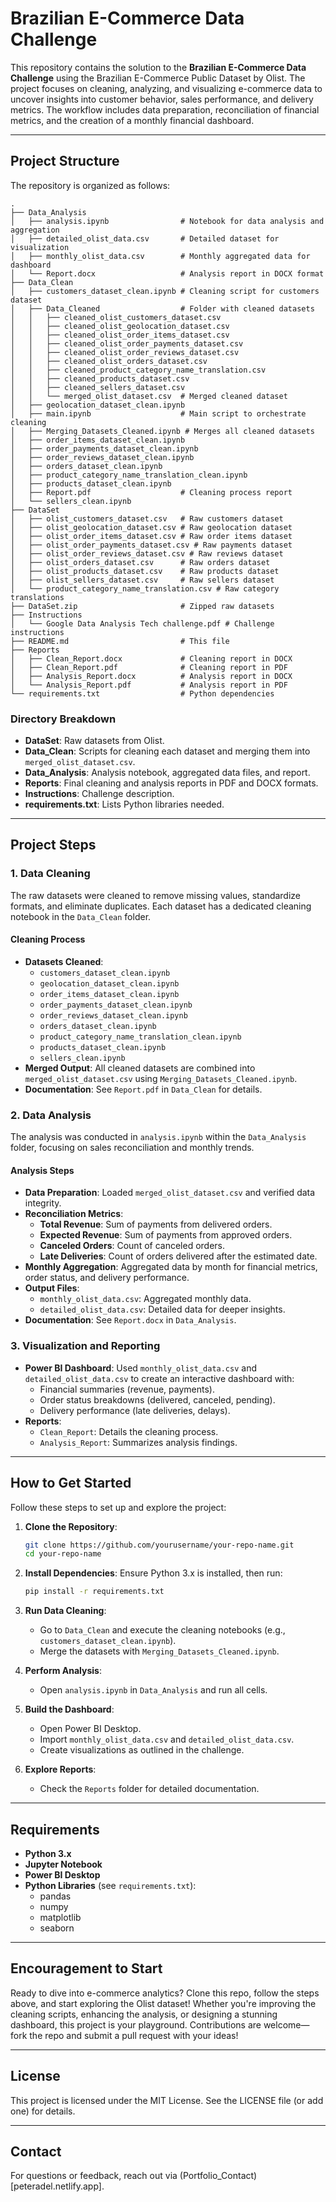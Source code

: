 # Brazilian E-Commerce Data Challenge

This repository contains the solution to the **Brazilian E-Commerce Data Challenge** using the Brazilian E-Commerce Public Dataset by Olist. The project focuses on cleaning, analyzing, and visualizing e-commerce data to uncover insights into customer behavior, sales performance, and delivery metrics. The workflow includes data preparation, reconciliation of financial metrics, and the creation of a monthly financial dashboard.

---

## Project Structure

The repository is organized as follows:

```
.
├── Data_Analysis
│   ├── analysis.ipynb                # Notebook for data analysis and aggregation
│   ├── detailed_olist_data.csv       # Detailed dataset for visualization
│   ├── monthly_olist_data.csv        # Monthly aggregated data for dashboard
│   └── Report.docx                   # Analysis report in DOCX format
├── Data_Clean
│   ├── customers_dataset_clean.ipynb # Cleaning script for customers dataset
│   ├── Data_Cleaned                  # Folder with cleaned datasets
│   │   ├── cleaned_olist_customers_dataset.csv
│   │   ├── cleaned_olist_geolocation_dataset.csv
│   │   ├── cleaned_olist_order_items_dataset.csv
│   │   ├── cleaned_olist_order_payments_dataset.csv
│   │   ├── cleaned_olist_order_reviews_dataset.csv
│   │   ├── cleaned_olist_orders_dataset.csv
│   │   ├── cleaned_product_category_name_translation.csv
│   │   ├── cleaned_products_dataset.csv
│   │   ├── cleaned_sellers_dataset.csv
│   │   └── merged_olist_dataset.csv  # Merged cleaned dataset
│   ├── geolocation_dataset_clean.ipynb
│   ├── main.ipynb                    # Main script to orchestrate cleaning
│   ├── Merging_Datasets_Cleaned.ipynb # Merges all cleaned datasets
│   ├── order_items_dataset_clean.ipynb
│   ├── order_payments_dataset_clean.ipynb
│   ├── order_reviews_dataset_clean.ipynb
│   ├── orders_dataset_clean.ipynb
│   ├── product_category_name_translation_clean.ipynb
│   ├── products_dataset_clean.ipynb
│   ├── Report.pdf                    # Cleaning process report
│   └── sellers_clean.ipynb
├── DataSet
│   ├── olist_customers_dataset.csv   # Raw customers dataset
│   ├── olist_geolocation_dataset.csv # Raw geolocation dataset
│   ├── olist_order_items_dataset.csv # Raw order items dataset
│   ├── olist_order_payments_dataset.csv # Raw payments dataset
│   ├── olist_order_reviews_dataset.csv # Raw reviews dataset
│   ├── olist_orders_dataset.csv      # Raw orders dataset
│   ├── olist_products_dataset.csv    # Raw products dataset
│   ├── olist_sellers_dataset.csv     # Raw sellers dataset
│   └── product_category_name_translation.csv # Raw category translations
├── DataSet.zip                       # Zipped raw datasets
├── Instructions
│   └── Google Data Analysis Tech challenge.pdf # Challenge instructions
├── README.md                         # This file
├── Reports
│   ├── Clean_Report.docx             # Cleaning report in DOCX
│   ├── Clean_Report.pdf              # Cleaning report in PDF
│   ├── Analysis_Report.docx          # Analysis report in DOCX
│   └── Analysis_Report.pdf           # Analysis report in PDF
└── requirements.txt                  # Python dependencies
```

### Directory Breakdown
- **DataSet**: Raw datasets from Olist.
- **Data_Clean**: Scripts for cleaning each dataset and merging them into `merged_olist_dataset.csv`.
- **Data_Analysis**: Analysis notebook, aggregated data files, and report.
- **Reports**: Final cleaning and analysis reports in PDF and DOCX formats.
- **Instructions**: Challenge description.
- **requirements.txt**: Lists Python libraries needed.

---

## Project Steps

### 1. Data Cleaning
The raw datasets were cleaned to remove missing values, standardize formats, and eliminate duplicates. Each dataset has a dedicated cleaning notebook in the `Data_Clean` folder.

#### Cleaning Process
- **Datasets Cleaned**:
  - `customers_dataset_clean.ipynb`
  - `geolocation_dataset_clean.ipynb`
  - `order_items_dataset_clean.ipynb`
  - `order_payments_dataset_clean.ipynb`
  - `order_reviews_dataset_clean.ipynb`
  - `orders_dataset_clean.ipynb`
  - `product_category_name_translation_clean.ipynb`
  - `products_dataset_clean.ipynb`
  - `sellers_clean.ipynb`
- **Merged Output**: All cleaned datasets are combined into `merged_olist_dataset.csv` using `Merging_Datasets_Cleaned.ipynb`.
- **Documentation**: See `Report.pdf` in `Data_Clean` for details.

### 2. Data Analysis
The analysis was conducted in `analysis.ipynb` within the `Data_Analysis` folder, focusing on sales reconciliation and monthly trends.

#### Analysis Steps
- **Data Preparation**: Loaded `merged_olist_dataset.csv` and verified data integrity.
- **Reconciliation Metrics**:
  - **Total Revenue**: Sum of payments from delivered orders.
  - **Expected Revenue**: Sum of payments from approved orders.
  - **Canceled Orders**: Count of canceled orders.
  - **Late Deliveries**: Count of orders delivered after the estimated date.
- **Monthly Aggregation**: Aggregated data by month for financial metrics, order status, and delivery performance.
- **Output Files**:
  - `monthly_olist_data.csv`: Aggregated monthly data.
  - `detailed_olist_data.csv`: Detailed data for deeper insights.
- **Documentation**: See `Report.docx` in `Data_Analysis`.

### 3. Visualization and Reporting
- **Power BI Dashboard**: Used `monthly_olist_data.csv` and `detailed_olist_data.csv` to create an interactive dashboard with:
  - Financial summaries (revenue, payments).
  - Order status breakdowns (delivered, canceled, pending).
  - Delivery performance (late deliveries, delays).
- **Reports**:
  - `Clean_Report`: Details the cleaning process.
  - `Analysis_Report`: Summarizes analysis findings.

---

## How to Get Started

Follow these steps to set up and explore the project:

1. **Clone the Repository**:
   ```bash
   git clone https://github.com/yourusername/your-repo-name.git
   cd your-repo-name
   ```

2. **Install Dependencies**:
   Ensure Python 3.x is installed, then run:
   ```bash
   pip install -r requirements.txt
   ```

3. **Run Data Cleaning**:
   - Go to `Data_Clean` and execute the cleaning notebooks (e.g., `customers_dataset_clean.ipynb`).
   - Merge the datasets with `Merging_Datasets_Cleaned.ipynb`.

4. **Perform Analysis**:
   - Open `analysis.ipynb` in `Data_Analysis` and run all cells.

5. **Build the Dashboard**:
   - Open Power BI Desktop.
   - Import `monthly_olist_data.csv` and `detailed_olist_data.csv`.
   - Create visualizations as outlined in the challenge.

6. **Explore Reports**:
   - Check the `Reports` folder for detailed documentation.

---

## Requirements

- **Python 3.x**
- **Jupyter Notebook**
- **Power BI Desktop**
- **Python Libraries** (see `requirements.txt`):
  - pandas
  - numpy
  - matplotlib
  - seaborn

---

## Encouragement to Start

Ready to dive into e-commerce analytics? Clone this repo, follow the steps above, and start exploring the Olist dataset! Whether you're improving the cleaning scripts, enhancing the analysis, or designing a stunning dashboard, this project is your playground. Contributions are welcome—fork the repo and submit a pull request with your ideas!

---

## License

This project is licensed under the MIT License. See the LICENSE file (or add one) for details.

---

## Contact

For questions or feedback, reach out via (Portfolio_Contact)[peteradel.netlify.app].

